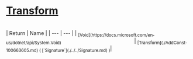 # [Transform](./AddConst-100663605.md)


<br>
| Return | Name | 
| --- | --- | 
| <sub>[Void](https://docs.microsoft.com/en-us/dotnet/api/System.Void)</sub><img width=200/>| <sub>[Transform](./AddConst-100663605.md) ( [`Signature`](./../../Signature.md) )</sub>| <br>


